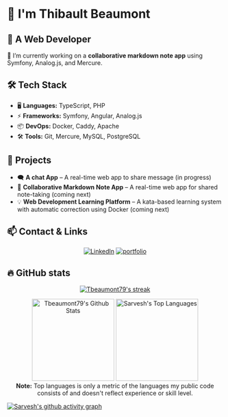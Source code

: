 # 👋 I'm Thibault Beaumont

## 🚀 A Web Developer

🔭 I’m currently working on a **collaborative markdown note app** using Symfony, Analog.js, and Mercure.

## 🛠 Tech Stack

- 🖥️ **Languages:** TypeScript, PHP
- ⚡ **Frameworks:** Symfony, Angular, Analog.js
- 📦 **DevOps:** Docker, Caddy, Apache
- 🛠️ **Tools:** Git, Mercure, MySQL, PostgreSQL

## 🚀 Projects
- 🗨️ **A chat App** – A real-time web app to share message (in progress)
- 📝 **Collaborative Markdown Note App** – A real-time web app for shared note-taking (coming next)
- 💡 **Web Development Learning Platform** – A kata-based learning system with automatic correction using Docker (coming next)

## 📫 Contact & Links

<p align="center">
  <a href="https://www.linkedin.com/in/beaumont-thibault/">
  <img src="https://img.shields.io/badge/linkedin-%230077B5.svg?style=for-the-badge&logo=linkedin&logoColor=white" alt="LinkedIn"></a>
  <a href="https://thibaultbeaumont.netlify.app/">
    <img src="https://img.shields.io/netlify/08481282-271d-4e73-ac5f-485854a02f62
" alt="portfolio">
  </a>

## 🔥 GitHub stats

<!-- GitHub Readme Streak Stats -->
<p align="center">
  <a href="https://github.com/Tbeaumont79">
    <img title="GitHub Stats" alt="Tbeaumont79's streak" src="https://streak-stats.demolab.com/?user=Tbeaumont79&layout=compact&theme=react&hide_border=true&bg_color=1F222E&title_color=F85D7F&icon_color=F8D866"/>
  </a>
</p>

<p align="center">
  <a href="https://github.com/Tbeaumont79"><img alt="Tbeaumont79's Github Stats" src="https://github-readme-stats.vercel.app/api?username=Tbeaumont79&show_icons=true&include_all_commits=true&count_private=true&theme=react&hide_border=true&bg_color=1F222E&title_color=F85D7F&rank_icon=github&icon_color=F8D866" height="192px"/></a>
  <a href="https://github.com/Tbeaumont79"><img alt="Sarvesh's Top Languages" src="https://github-readme-stats.vercel.app/api/top-langs/?username=Tbeaumont79&layout=compact&theme=react&hide_border=true&bg_color=1F222E&title_color=F85D7F&icon_color=F8D866&hide=HTML,Jupyter%20Notebook" height="192px"/></a>

  <br/>
  <b>Note:</b> Top languages is only a metric of the languages my public code consists of and doesn't reflect experience or skill level.
</p>


[![Sarvesh's github activity graph](https://github-readme-activity-graph.vercel.app/graph?username=Tbeaumont79&bg_color=1F222E&color=F8D866&line=F85D7F&point=FFFFFF&area=true&hide_border=true)](https://github.com/Tbeaumont79/github-readme-activity-graph)


<!--
**Tbeaumont79/tbeaumont79** is a ✨ _special_ ✨ repository because its `README.md` (this file) appears on your GitHub profile.

Here are some ideas to get you started:

- 🔭 I’m currently working on ...
- 🌱 I’m currently learning ...
- 👯 I’m looking to collaborate on ...
- 🤔 I’m looking for help with ...
- 💬 Ask me about ...
- 📫 How to reach me: ...
- 😄 Pronouns: ...
- ⚡ Fun fact: ...
-->
